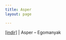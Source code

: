 ```yaml
---
title: Asper
layout: page

---
```

<a href="https://cloud.mail.ru/public/2012a8ec38c6/Asper%20-%20Egomanyak" target="_blank">[indir]</a>   |   Asper &#8211; Egomanyak